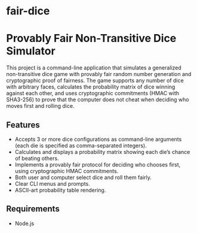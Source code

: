 # fair-dice
# Provably Fair Non-Transitive Dice Simulator

This project is a command-line application that simulates a generalized non-transitive dice game with provably fair random number generation and cryptographic proof of fairness. The game supports any number of dice with arbitrary faces, calculates the probability matrix of dice winning against each other, and uses cryptographic commitments (HMAC with SHA3-256) to prove that the computer does not cheat when deciding who moves first and rolling dice.

## Features

- Accepts 3 or more dice configurations as command-line arguments (each die is specified as comma-separated integers).
- Calculates and displays a probability matrix showing each die’s chance of beating others.
- Implements a provably fair protocol for deciding who chooses first, using cryptographic HMAC commitments.
- Both user and computer select dice and roll them fairly.
- Clear CLI menus and prompts.
- ASCII-art probability table rendering.

## Requirements

- Node.js
